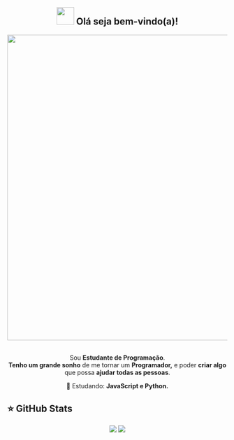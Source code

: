 <span align="center">

## <img src="https://i.imgur.com/0hdZ65D.gif" width="40px"> Olá seja bem-vindo(a)!</h2>

</span>

<div align="center">

<img src="https://www.mygo.ge/uploads/blog/1584023795.jpg" width="700px" />

</div>


<br>
<p align="center">
  Sou <strong>Estudante de Programação</strong>.<br />
<strong>Tenho um grande sonho</strong> de me tornar um <strong>Programador,</strong>
e poder <strong>criar algo</strong> que possa <strong>ajudar todas as pessoas</strong>.
</p>

<p align="center">
  🚀  Estudando: <strong>JavaScript e Python.</strong>
</p>




## ⭐ GitHub Stats

<p align = "center">
  <img src = "https://github-readme-stats.vercel.app/api?username=kerlisonsoares=true&theme=tokyonight&line_height=27">
  <img src = "https://github-readme-stats.vercel.app/api/top-langs/?username=kerlisonsoares=css,java,html&theme=tokyonight">
</p>
